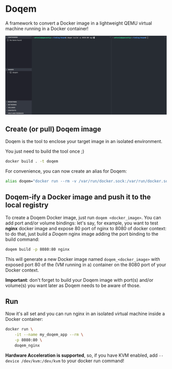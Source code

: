 # Doqem

A framework to convert a Docker image in a lightweight QEMU virtual machine running in a Docker container!

![](https://github.com/antoniopicone/doqem/blob/main/doqem.gif)

## Create (or pull) Doqem image
Doqem is the tool to enclose your target image in an isolated environment.

You just need to build the tool once ;) 

```bash
docker build . -t doqem
```
For convenience, you can now create an alias for Doqem:
```bash
alias doqem="docker run --rm -v /var/run/docker.sock:/var/run/docker.sock doqem"
```

## Doqem-ify a Docker image and push it to the local registry
To create a Doqem Docker image, just run `doqem <docker_image>`.
You can add port and/or volume bindings: let's say, for example, you want to test **nginx** docker image and expose 80 port of nginx to 8080 of docker context: to do that, just build a *Doqem* nginx image adding the port binding to the build command:

```bash
doqem build -p 8080:80 nginx
```

This will generate a new Docker image named `doqem_<docker_image>` with exposed port 80 of the (VM running in a) container on the 8080 port of your Docker context.

**Important**: don't forget to build your Doqem image with port(s) and/or volume(s) you want later as Doqem needs to be aware of those.

## Run 
Now it's all set and you can run nginx in an isolated virtual machine inside a Docker container:
```bash
docker run \
    -it --name my_doqem_app --rm \
    -p 8080:80 \
    doqem_nginx 
```

**Hardware Acceleration is supported**, so, if you have KVM enabled, add `--device /dev/kvm:/dev/kvm` to your docker run command!

